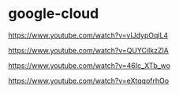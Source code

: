 # google-cloud


https://www.youtube.com/watch?v=vIJdypOqlL4

https://www.youtube.com/watch?v=QUYCiIkzZlA

https://www.youtube.com/watch?v=46Ic_XTb_wo

https://www.youtube.com/watch?v=eXtqqofrhOo
